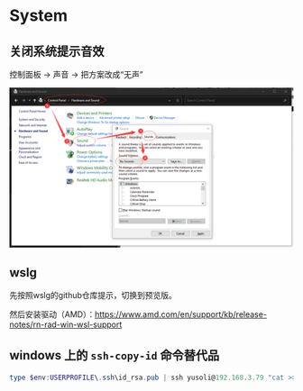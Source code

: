 # System

## 关闭系统提示音效

控制面板 -> 声音 -> 把方案改成“无声”

![1](./assets/system/image-20210802191548419.png)

## wslg

先按照wslg的github仓库提示，切换到预览版。

然后安装驱动（AMD）：https://www.amd.com/en/support/kb/release-notes/rn-rad-win-wsl-support

## windows 上的 `ssh-copy-id` 命令替代品

```powershell
type $env:USERPROFILE\.ssh\id_rsa.pub | ssh yusoli@192.168.3.79 "cat >> .ssh/authorized_keys"
```

